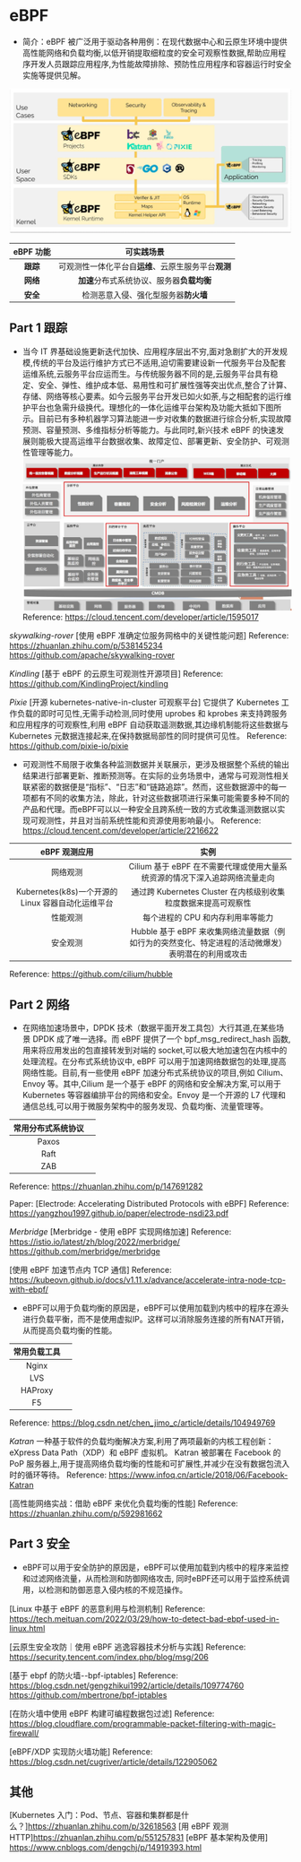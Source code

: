 # eBPF

- 简介：eBPF 被广泛用于驱动各种用例：在现代数据中心和云原生环境中提供高性能网络和负载均衡,以低开销提取细粒度的安全可观察性数据,帮助应用程序开发人员跟踪应用程序,为性能故障排除、预防性应用程序和容器运行时安全实施等提供见解。

![pic1](pics/eBPFoverview.webp "eBPF_overview")

| eBPF 功能 |                      可实践场景                      |
| :-------: | :--------------------------------------------------: |
| **跟踪**  | 可观测性一体化平台自**运维**、云原生服务平台**观测** |
| **网络**  |      **加速**分布式系统协议、服务器**负载均衡**      |
| **安全**  |         检测恶意入侵、强化型服务器**防火墙**         |

## Part 1 跟踪

- 当今 IT 界基础设施更新迭代加快、应用程序层出不穷,面对急剧扩大的开发规模,传统的平台及运行维护方式已不适用,迫切需要建设新一代服务平台及配套运维系统,云服务平台应运而生。与传统服务器不同的是,云服务平台具有稳定、安全、弹性、维护成本低、易用性和可扩展性强等突出优点,整合了计算、存储、网络等核心要素。如今云服务平台开发已如火如荼,与之相配套的运行维护平台也急需升级换代。理想化的一体化运维平台架构及功能大抵如下图所示。目前已有多种机器学习算法能进一步对收集的数据进行综合分析,实现故障预测、容量预测、多维指标分析等能力。与此同时,新兴技术 eBPF 的快速发展则能极大提高运维平台数据收集、故障定位、部署更新、安全防护、可观测性管理等能力。
![pic2](pics/platform_allinone2.png "Platform_design")
Reference: <https://cloud.tencent.com/developer/article/1595017>

_skywalking-rover_ [使用 eBPF 准确定位服务网格中的关键性能问题]
Reference: <https://zhuanlan.zhihu.com/p/538145234> <https://github.com/apache/skywalking-rover>

_Kindling_ [基于 eBPF 的云原生可观测性开源项目]
Reference: <https://github.com/KindlingProject/kindling>

_Pixie_ [开源 kubernetes-native-in-cluster 可观察平台] 它提供了 Kubernetes 工作负载的即时可见性,无需手动检测,同时使用 uprobes 和 kprobes 来支持跨服务和应用程序的可观察性,利用 eBPF 自动获取遥测数据,其边缘机制能将这些数据与 Kubernetes 元数据连接起来,在保持数据局部性的同时提供可见性。
Reference: <https://github.com/pixie-io/pixie>

- 可观测性不局限于收集各种监测数据并关联展示，更涉及根据整个系统的输出结果进行部署更新、推断预测等。在实际的业务场景中，通常与可观测性相关联紧密的数据便是“指标”、“日志”和“链路追踪”。然而，这些数据源中的每一项都有不同的收集方法，除此，针对这些数据项进行采集可能需要多种不同的产品和代理。而eBPF可以以一种安全且跨系统一致的方式收集遥测数据以实现可观测性，并且对当前系统性能和资源使用影响最小。
Reference: <https://cloud.tencent.com/developer/article/2216622>

| eBPF 观测应用 |  实例 |
|:--:|:--:|
|  网络观测     |    Cilium 基于 eBPF 在不需要代理或使用大量系统资源的情况下深入追踪网络流量走向             |
| Kubernetes(k8s)一个开源的 Linux 容器自动化运维平台 | 通过跨 Kubernetes Cluster 在内核级别收集粒度数据来提高可观察性 |
|性能观测    |    每个进程的 CPU 和内存利用率等能力   |
| 安全观测 | Hubble 基于 eBPF 来收集网络流量数据（例如行为的突然变化、特定进程的活动微爆发）表明潜在的利用或攻击 |

Reference: <https://github.com/cilium/hubble>

## Part 2 网络

- 在网络加速场景中，DPDK 技术（数据平面开发工具包）大行其道,在某些场景 DPDK 成了唯一选择。而 eBPF 提供了一个 bpf_msg_redirect_hash 函数,用来将应用发出的包直接转发到对端的 socket,可以极大地加速包在内核中的处理流程。在分布式系统协议中, eBPF 可以用于加速网络数据包的处理,提高网络性能。目前,有一些使用 eBPF 加速分布式系统协议的项目,例如 Cilium、Envoy 等。其中,Cilium 是一个基于 eBPF 的网络和安全解决方案,可以用于 Kubernetes 等容器编排平台的网络和安全。Envoy 是一个开源的 L7 代理和通信总线,可以用于微服务架构中的服务发现、负载均衡、流量管理等。

|常用分布式系统协议||
|:--:|:--:|
|Paxos||
|Raft||
|ZAB||
Reference: <https://zhuanlan.zhihu.com/p/147691282>

Paper: [Electrode: Accelerating Distributed Protocols with eBPF]
Reference: <https://yangzhou1997.github.io/paper/electrode-nsdi23.pdf>

_Merbridge_ [Merbridge - 使用 eBPF 实现网络加速]
Reference: <https://istio.io/latest/zh/blog/2022/merbridge/> <https://github.com/merbridge/merbridge>

[使用 eBPF 加速节点内 TCP 通信]
Reference: <https://kubeovn.github.io/docs/v1.11.x/advance/accelerate-intra-node-tcp-with-ebpf/>

- eBPF可以用于负载均衡的原因是，eBPF可以使用加载到内核中的程序在源头进行负载平衡，而不是使用虚拟IP。这样可以消除服务连接的所有NAT开销，从而提高负载均衡的性能。

|常用负载工具||
|:--:|:--:|
|Nginx||
|LVS||
|HAProxy||
|F5||
Reference: <https://blog.csdn.net/chen_jimo_c/article/details/104949769>

_Katran_ 一种基于软件的负载均衡解决方案,利用了两项最新的内核工程创新：eXpress Data Path（XDP）和 eBPF 虚拟机。 Katran 被部署在 Facebook 的 PoP 服务器上,用于提高网络负载均衡的性能和可扩展性,并减少在没有数据包流入时的循环等待。
Reference: <https://www.infoq.cn/article/2018/06/Facebook-Katran>

[高性能网络实战：借助 eBPF 来优化负载均衡的性能]
Reference: <https://zhuanlan.zhihu.com/p/592981662>

## Part 3 安全

- eBPF可以用于安全防护的原因是，eBPF可以使用加载到内核中的程序来监控和过滤网络流量，从而检测和防御网络攻击, 同时eBPF还可以用于监控系统调用，以检测和防御恶意入侵内核的不规范操作。

[Linux 中基于 eBPF 的恶意利用与检测机制]
Reference: <https://tech.meituan.com/2022/03/29/how-to-detect-bad-ebpf-used-in-linux.html>

[云原生安全攻防｜使用 eBPF 逃逸容器技术分析与实践]
Reference: <https://security.tencent.com/index.php/blog/msg/206>

[基于 ebpf 的防火墙--bpf-iptables]
Reference: <https://blog.csdn.net/gengzhikui1992/article/details/109774760> <https://github.com/mbertrone/bpf-iptables>

[在防火墙中使用 eBPF 构建可编程数据包过滤]
Reference: <https://blog.cloudflare.com/programmable-packet-filtering-with-magic-firewall/>

[eBPF/XDP 实现防火墙功能]
Reference: <https://blog.csdn.net/cugriver/article/details/122905062>

## 其他

[Kubernetes 入门：Pod、节点、容器和集群都是什么？]<https://zhuanlan.zhihu.com/p/32618563>
[用 eBPF 观测 HTTP]<https://zhuanlan.zhihu.com/p/551257831>
[eBPF 基本架构及使用] <https://www.cnblogs.com/dengchj/p/14919393.html>

